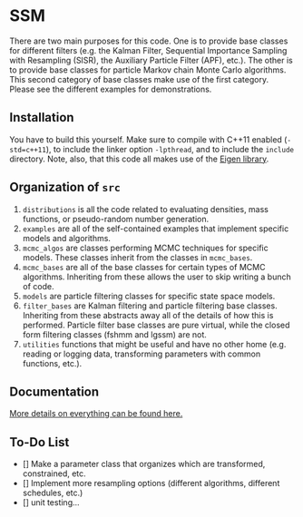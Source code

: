 # SSM
There are two main purposes for this code. One is to provide base classes for different filters (e.g. the Kalman Filter, Sequential Importance Sampling with Resampling (SISR), the Auxiliary Particle Filter (APF), etc.). The other is to provide base classes for particle Markov chain Monte Carlo algorithms. This second category of base classes make use of the first category. Please see the different examples for demonstrations.

## Installation
You have to build this yourself. Make sure to compile with C++11 enabled (`-std=c++11`), to include the linker option `-lpthread`, and to include the `include` directory. Note, also, that this code all makes use of the [Eigen library](http://eigen.tuxfamily.org/).

## Organization of `src`
1. `distributions` is all the code related to evaluating densities, mass functions, or pseudo-random number generation.
2. `examples` are all of the self-contained examples that implement specific models and algorithms.
3. `mcmc_algos` are classes performing MCMC techniques for specific models. These classes inherit from the classes in `mcmc_bases`.
4. `mcmc_bases` are all of the base classes for certain types of MCMC algorithms. Inheriting from these allows the user to skip writing a bunch of code.
5. `models` are particle filtering classes for specific state space models.
6. `filter_bases` are Kalman filtering and particle filtering base classes. Inheriting from these abstracts away all of the details of how this is performed. Particle filter base classes are pure virtual, while the closed form filtering classes (fshmm and lgssm) are not.
7. `utilities` functions that might be useful and have no other home (e.g. reading or logging data, transforming parameters with common functions, etc.).

## Documentation
[More details on everything can be found here.](https://tbrown122387.github.io/ssm/)

## To-Do List
- [] Make a parameter class that organizes which are transformed, constrained, etc.
- [] Implement more resampling options (different algorithms, different schedules, etc.)
- [] unit testing...
